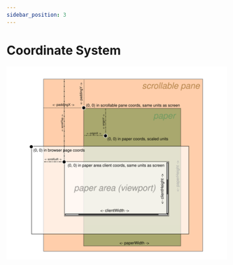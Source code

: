 ```yaml
---
sidebar_position: 3
---
```


# Coordinate System

![Reactodia coordinate system](/img/reactodia-coords-structure.svg)
